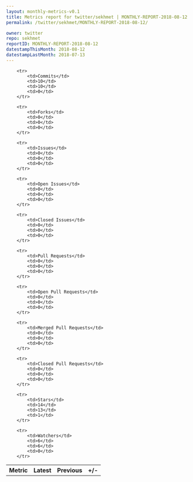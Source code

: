 ```yaml
---
layout: monthly-metrics-v0.1
title: Metrics report for twitter/sekhmet | MONTHLY-REPORT-2018-08-12 | 2018-08-12
permalink: /twitter/sekhmet/MONTHLY-REPORT-2018-08-12/

owner: twitter
repo: sekhmet
reportID: MONTHLY-REPORT-2018-08-12
datestampThisMonth: 2018-08-12
datestampLastMonth: 2018-07-13
---
```



<table style="width: 100%;">
    <tr>
        <th>Metric</th>
        <th>Latest</th>
        <th>Previous</th>
        <th>+/-</th>
    </tr>

        <tr>
            <td>Commits</td>
            <td>10</td>
            <td>10</td>
            <td>0</td>
        </tr>
        
        <tr>
            <td>Forks</td>
            <td>0</td>
            <td>0</td>
            <td>0</td>
        </tr>
        
        <tr>
            <td>Issues</td>
            <td>0</td>
            <td>0</td>
            <td>0</td>
        </tr>
        
        <tr>
            <td>Open Issues</td>
            <td>0</td>
            <td>0</td>
            <td>0</td>
        </tr>
        
        <tr>
            <td>Closed Issues</td>
            <td>0</td>
            <td>0</td>
            <td>0</td>
        </tr>
        
        <tr>
            <td>Pull Requests</td>
            <td>0</td>
            <td>0</td>
            <td>0</td>
        </tr>
        
        <tr>
            <td>Open Pull Requests</td>
            <td>0</td>
            <td>0</td>
            <td>0</td>
        </tr>
        
        <tr>
            <td>Merged Pull Requests</td>
            <td>0</td>
            <td>0</td>
            <td>0</td>
        </tr>
        
        <tr>
            <td>Closed Pull Requests</td>
            <td>0</td>
            <td>0</td>
            <td>0</td>
        </tr>
        
        <tr>
            <td>Stars</td>
            <td>14</td>
            <td>13</td>
            <td>1</td>
        </tr>
        
        <tr>
            <td>Watchers</td>
            <td>6</td>
            <td>6</td>
            <td>0</td>
        </tr>
        
</table>
